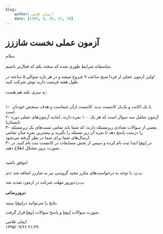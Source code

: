 ```yaml
---
blog:
    author: ایمان غلامی
    date: [1395, 9, 26, 21, 39]
---
```

# آزمون عملی نخست شاززز

<div class="cnt">
<p>سلام.<br/><br/>متاسفانه شرایط طوری شده که سخته یکم که فعا‌ل‌تر باشیم.<br/><br/>اولین آزمون عملی از فردا صبح ساعت ۹ شروع میشه و در هر بازه متوالی ۵ ساعته در طول هفته فرصت دارید توش شرکت کنید.<br/><br/>یه سری نکته هم هست:‌<br/><br/></p>
<p>۱-  با یک اکانت و یک‌بار کانتست بدید. کانتست ازآن شماست و هدف سنجش خودتان است.<br/>۲- آزمون شامل سه سوال است که هر یک ۱۰۰ نمره دارند. (مانند آزمون‌های عملی دوره تابستان)<br/>۳- بعضی از سوالات تعدادی زیرمسئله دارند؛ کد شما باید تمامی تست‌های یک زیرمسئله را درست پاسخ دهد تا نمره آن زیر مسئله را بگیرید و بیشترین نمره میان تمامی ارسال‌های شما برای شما در نظر گرفته می‌شود.<br/>۴- در <a href="http://judge.cf/" target="_blank">اینجا</a> ابتدا ثبت نام کرده و سپس از بخش مسابقات در کانتست ثبت نام کنید. در صورت بروز مشکل اطلاع دهید.</p>
<p><br/>موفق باشید!<br/><br/>پ.ن:‌ با توجه به درخواست‌های مکرر مجید گروسی نیز به شاززز اضافه شد :دی</p>
<p>پ.ن:دوروز مهلت شرکت در ازمون تمدید شد<br/><br/><b>بروزرسانی:</b><br/><br/>نتایج را می‌توانید در<a href="http://judge.cf/ranking/1" target="_blank">اینجا</a> ببینید.</p>
<p>صورت سوالات <a href="http://bayanbox.ir/info/5292178600496309064/Code1" target="_blank">اینجا</a> و پاسخ سوالات <a href="http://bayanbox.ir/info/4935633631550467111/Code1-sol" target="_blank">اینجا</a> قرار گرفت.</p>
</div>

<div class="blog-info">
    <div class="blog-author">ایمان غلامی</div>
    <div class="blog-date">۱۳۹۵/۰۹/۲۶ ۲۱:۳۹</div>
</div>

